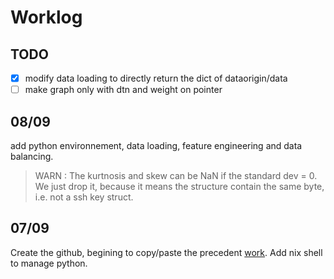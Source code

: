 # Worklog

## TODO

* [X] modify data loading to directly return the dict of dataorigin/data
* [ ] make graph only with dtn and weight on pointer

## 08/09

add python environnement, data loading, feature engineering and data balancing.

> WARN : The kurtnosis and skew can be NaN if the standard dev = 0. We just drop it, because it means the structure contain the same byte, i.e. not a ssh key struct.

## 07/09

Create the github, begining to copy/paste the precedent [work](https://github.com/0nyr/phdtrack_project_3). Add nix shell to manage python.
